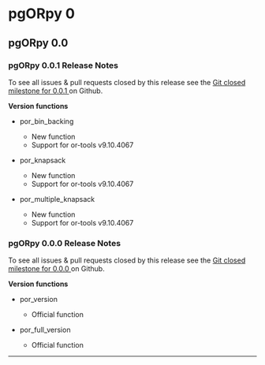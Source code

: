 # pgORpy 0

## pgORpy 0.0

### pgORpy 0.0.1 Release Notes

To see all issues & pull requests closed by this release see the
[Git closed milestone for 0.0.1
](https://github.com/pgRouting/pgorpy/issues?utf8=%E2%9C%93&q=milestone%3A%22Release%200.0.1%22)
on Github.

**Version functions**

* por_bin_backing
  
  * New function
  * Support for or-tools v9.10.4067
  

* por_knapsack
  
  * New function
  * Support for or-tools v9.10.4067
  

* por_multiple_knapsack
  
  * New function
  * Support for or-tools v9.10.4067
  

### pgORpy 0.0.0 Release Notes

To see all issues & pull requests closed by this release see the
[Git closed milestone for 0.0.0
](https://github.com/pgRouting/pgorpy/issues?utf8=%E2%9C%93&q=milestone%3A%22Release%200.0.0%22)
on Github.

**Version functions**

* por_version
  
  * Official function
  

* por_full_version
  
  * Official function
  
-----